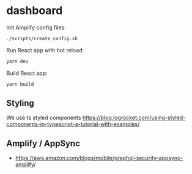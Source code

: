 # dashboard

Init Amplify config files:

```bash
./scripts/create_config.sh
```

Run React app with hot reload:

```bash
yarn dev
```

Build React app:

```bash
yarn build
```

## Styling

We use ts styled components https://blog.logrocket.com/using-styled-components-in-typescript-a-tutorial-with-examples/

## Amplify / AppSync

- https://aws.amazon.com/blogs/mobile/graphql-security-appsync-amplify/
